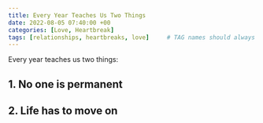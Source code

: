```yaml
---
title: Every Year Teaches Us Two Things
date: 2022-08-05 07:40:00 +00
categories: [Love, Heartbreak]
tags: [relationships, heartbreaks, love]     # TAG names should always be lowercase
---
```


Every year teaches us two things: 

## 1. No one is permanent

## 2. Life has to move on